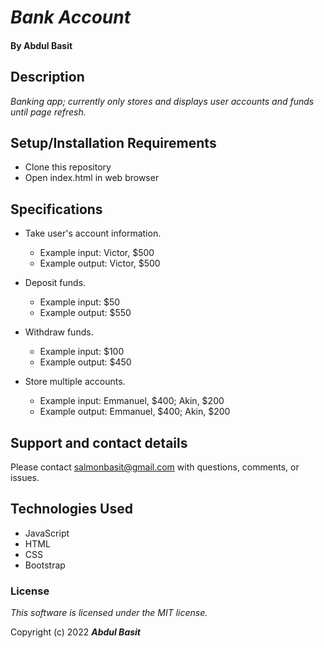 # _Bank Account_

#### By Abdul Basit

## Description

_Banking app; currently only stores and displays user accounts and funds until page refresh._

## Setup/Installation Requirements

* Clone this repository
* Open index.html in web browser

## Specifications

* Take user's account information.
  * Example input: Victor, $500
  * Example output: Victor, $500

* Deposit funds.
  * Example input: $50
  * Example output: $550

* Withdraw funds.
  * Example input: $100
  * Example output: $450

* Store multiple accounts.
  * Example input: Emmanuel, $400; Akin, $200
  * Example output: Emmanuel, $400; Akin, $200

## Support and contact details

Please contact salmonbasit@gmail.com with questions, comments, or issues.

## Technologies Used

* JavaScript
* HTML
* CSS
* Bootstrap

### License

*This software is licensed under the MIT license.*

Copyright (c) 2022 **_Abdul Basit_**
